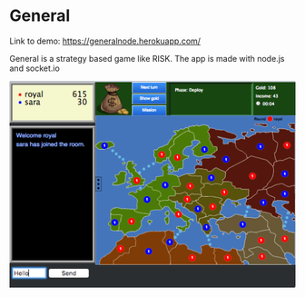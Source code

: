 # General

Link to demo: https://generalnode.herokuapp.com/

General is a strategy based game like RISK. 
The app is made with node.js and socket.io

![General Screen shot](screenshot.png "Screenshot from the game")
